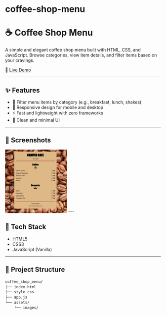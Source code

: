 # coffee-shop-menu
# ☕ Coffee Shop Menu

A simple and elegant coffee shop menu built with HTML, CSS, and JavaScript. Browse categories, view item details, and filter items based on your cravings.

🔗 [Live Demo](https://shop-menu-rj.netlify.app/)

---

## ✨ Features

- 🧃 Filter menu items by category (e.g., breakfast, lunch, shakes)
- 📱 Responsive design for mobile and desktop
- ⚡ Fast and lightweight with zero frameworks
- 🎯 Clean and minimal UI

---

## 📸 Screenshots

<img src="./assets/menu-preview.png" alt="Menu Screenshot" width="200"/>
---

## 🚀 Tech Stack

- HTML5
- CSS3
- JavaScript (Vanilla)

---

## 📁 Project Structure

```bash
coffee_shop_menu/
├── index.html
├── style.css
├── app.js
└── assets/
    └── images/
